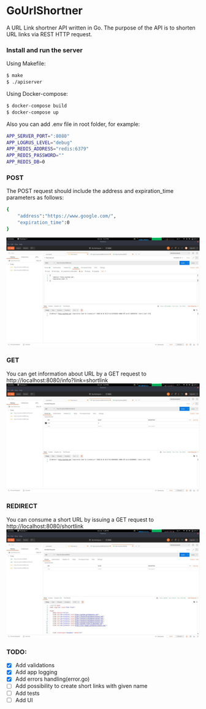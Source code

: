 # GoUrlShortner

A URL Link shortner API written in Go.
The purpose of the API is to shorten URL links via REST HTTP request.


### Install and run the server
Using Makefile:
```sh
$ make
$ ./apiserver
```
Using Docker-compose:
```sh
$ docker-compose build
$ docker-compose up
```

Also you can add .env file in root folder, for example:
```sh
APP_SERVER_PORT=":8080"
APP_LOGRUS_LEVEL="debug"
APP_REDIS_ADDRESS="redis:6379"
APP_REDIS_PASSWORD=""
APP_REDIS_DB=0
```


### POST
The POST request should include the address and expiration_time parameters as follows:
```sh
{
    "address":"https://www.google.com/",
    "expiration_time":0
}
```

![](/screens/post_new.jpg)

### GET
You can get information about URL by a GET request to http://localhost:8080/info?link=shortlink
![](/screens/get_info.jpg)

### REDIRECT
You can consume a short URL by issuing a GET request to http://localhost:8080/shortlink
![](/screens/redirect.jpg)

### TODO:
- [x] Add validations
- [x] Add app logging
- [x] Add errors handling(error.go)
- [ ] Add possibility to create short links with given name
- [ ] Add tests
- [ ] Add UI